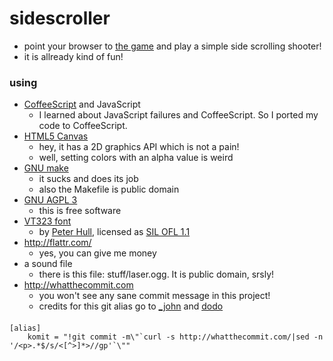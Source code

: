 # sidescroller

* point your browser to [the game](http://payload.github.com/) and play a simple side scrolling shooter!
* it is allready kind of fun!

### using

* [CoffeeScript](http://jashkenas.github.com/coffee-script/) and JavaScript
    * I learned about JavaScript failures and CoffeeScript. So I ported my code to CoffeeScript.
* [HTML5 Canvas](http://dev.w3.org/html5/2dcontext/)
    * hey, it has a 2D graphics API which is not a pain!
    * well, setting colors with an alpha value is weird
* [GNU make](http://www.gnu.org/software/make/)
    * it sucks and does its job
    * also the Makefile is public domain
* [GNU AGPL 3]((http://www.gnu.org/licenses/agpl.html))
    * this is free software
* [VT323 font](http://www.google.com/webfonts/family?family=VT323&subset=latin)
    * by [Peter Hull](http://www.google.com/webfonts/designer?designer=Peter+Hull), licensed as [SIL OFL 1.1](http://scripts.sil.org/cms/scripts/page.php?site_id=nrsi&id=OFL)
* http://flattr.com/
    * yes, you can give me money
* a sound file
    * there is this file: stuff/laser.ogg. It is public domain, srsly!
* http://whatthecommit.com
    * you won't see any sane commit message in this project!
    * credits for this git alias go to [_john](https://github.com/tuxcodejohn) and [dodo](https://github.com/dodo)

#### 

    [alias]
        komit = "!git commit -m\"`curl -s http://whatthecommit.com/|sed -n '/<p>.*$/s/<[^>]*>//gp'`\""

